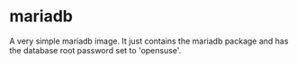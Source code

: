 # mariadb 

A very simple mariadb image. It just contains the mariadb package and has the
database root password set to 'opensuse'.
